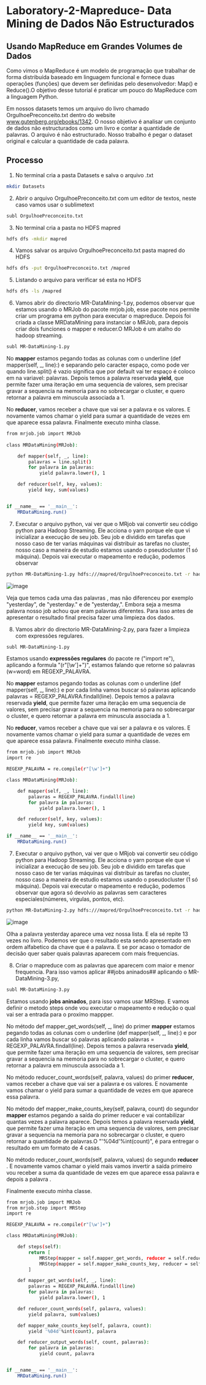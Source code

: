 # Laboratory-2-Mapreduce- Data Mining de Dados Não Estructurados
## Usando MapReduce em Grandes Volumes de Dados
Como vimos o MapReduce é um modelo de programação que trabalhar de forma distribuída baseado em linguagem funcional e fornece duas operações (funções) que devem ser definidas pelo desenvolvedor: Map() e Reduce().O objetivo desse tutorial é praticar um pouco do MapReduce com a linguagem Python.

Em nossos datasets temos um arquivo do livro chamado OrgulhoePreconceito.txt dentro do website www.gutenberg.org/ebooks/1342. O nosso objetivo é analisar um conjunto de dados não estructurados como um livro e contar a quantidade de palavras. O arquivo é não estructurado. Nosso trabalho é pegar o dataset original e calcular a quantidade de cada palavra.

## Processo

1.  No terminal cria a pasta Datasets e salva o arquivo .txt
```sh
mkdir Datasets
```

2. Abrir o arquivo OrgulhoePreconceito.txt com um editor de textos, neste caso vamos usar o sublimetext
```sh
subl OrgulhoePreconceito.txt
```

3.  No terminal cria a pasta no HDFS mapred 
```sh
hdfs dfs -mkdir mapred
```

4. Vamos salvar os arquivo OrgulhoePreconceito.txt pasta mapred do HDFS
```sh
hdfs dfs -put OrgulhoePreconceito.txt /mapred
```

5. Listando o arquivo para verificar sé esta no HDFS
```sh
hdfs dfs -ls /mapred
```

6. Vamos abrir do directorio MR-DataMining-1.py, podemos observar que estamos usando o MRJob do pacote mrjob.job, esse pacote nos permite criar um programa em python para executar o mapreduce. Depois foi criada a classe MRDataMining para instanciar o MRJob, para depois criar dois funciones o mapper e reducer.O MRJob é um atalho do hadoop streaming. 
```sh
subl MR-DataMining-1.py
```

No **mapper** estamos pegando todas as colunas com o underline (def mapper(self, _, line):) e separando pelo caracter espaço, como pode ver quando line.split() é vazio significa que por default vai ter espaço é coloco em na variavel: palavras.
Depois temos a palavra reservada **yield**, que permite fazer uma iteração em uma sequencia de valores, sem precisar gravar a sequencia na memoria para no sobrecargar o cluster, e quero retornar a palavra em minuscula associada a 1. 

No **reducer**, vamos receber a chave que vai ser a palavra e os valores. E novamente vamos chamar o yield para sumar a quantidade de vezes em que aparece essa palavra.
Finalmente executo minha classe.
```sh
from mrjob.job import MRJob
 
class MRDataMining(MRJob):

    def mapper(self, _, line):
        palavras = line.split()
        for palavra in palavras:
            yield palavra.lower(), 1

    def reducer(self, key, values):
        yield key, sum(values)


if __name__ == '__main__':
    MRDataMining.run()

```
7. Executar o arquivo python, vai ver que o MRjob vai convertir seu código python para Hadoop Streaming. Ele acciona o yarn porque ele que vi inicializar a execução de seu job. Seu job e dividido em tarefas que nosso caso de ter varias máquinas vai distribuir as tarefas no cluster, nosso caso a maneira de estudio estamos usando o pseudocluster (1 só máquina). Depois vai executar o mapeamento e redução, podemos observar 

```sh
python MR-DataMining-1.py hdfs:///mapred/OrgulhoePreconceito.txt -r hadoop
```
![image](https://user-images.githubusercontent.com/87387315/138970449-a6393798-718b-4f2a-aed6-87d500a1b2fd.png)

Veja que temos cada uma das palavras , mas não diferenceu por exemplo "yesterday", de "yesterday." e de "yesterday,". Embora seja a mesma palavra nosso job achou que eram palavras diferentes. Para isso antes de apresentar o resultado final precisa fazer uma limpieza dos dados.

8. Vamos abrir do directorio MR-DataMining-2.py, para fazer a limpieza com expressões regulares. 
```sh
subl MR-DataMining-1.py
```
Estamos usando **expressões regulares**  do pacote re ("import re"), aplicando a formula "(r"[\w']+")", estamos falando que retorne só palavras (w=word) em REGEXP_PALAVRA.

No **mapper** estamos pegando todas as colunas com o underline (def mapper(self, _, line):) e por cada linha vamos buscar só palavras aplicando palavras = REGEXP_PALAVRA.findall(line).
Depois temos a palavra reservada **yield**, que permite fazer uma iteração em uma sequencia de valores, sem precisar gravar a sequencia na memoria para no sobrecargar o cluster, e quero retornar a palavra em minuscula associada a 1. 

No **reducer**, vamos receber a chave que vai ser a palavra e os valores. E novamente vamos chamar o yield para sumar a quantidade de vezes em que aparece essa palavra.
Finalmente executo minha classe.

```sh
from mrjob.job import MRJob
import re

REGEXP_PALAVRA = re.compile(r"[\w']+")

class MRDataMining(MRJob):

    def mapper(self, _, line):
        palavras = REGEXP_PALAVRA.findall(line)
        for palavra in palavras:
            yield palavra.lower(), 1

    def reducer(self, key, values):
        yield key, sum(values)

if __name__ == '__main__':
    MRDataMining.run()

```
7. Executar o arquivo python, vai ver que o MRjob vai convertir seu código python para Hadoop Streaming. Ele acciona o yarn porque ele que vi inicializar a execução de seu job. Seu job e dividido em tarefas que nosso caso de ter varias máquinas vai distribuir as tarefas no cluster, nosso caso a maneira de estudio estamos usando o pseudocluster (1 só máquina). Depois vai executar o mapeamento e redução, podemos observar que agora só devolvio as palavras sem caracteres especiales(númeres, virgulas, pontos, etc).

```sh
python MR-DataMining-2.py hdfs:///mapred/OrgulhoePreconceito.txt -r hadoop
```
![image](https://user-images.githubusercontent.com/87387315/138972263-8fc738f8-af6f-4567-ab47-69ee2b27a392.png)

Olha a palavra yesterday aparece uma vez nossa lista. E ela sé repite 13 vezes no livro. Podemos ver que o resultado esta sendo apresentado em ordem alfabetico da chave que é a palavra. E se por acaso o tomador de decisão quer saber quais palavras aparecem com mais frequencias.

8. Criar o mapreduce com as palavras que aparecem com maior e menor frequencia. Para isso vamos aplicar ##jobs aninados## aplicando o MR-DataMining-3.py, 
```sh
subl MR-DataMining-3.py
```
Estamos usando **jobs aninados**, para isso vamos usar MRStep. E vamos definir o metodo steps onde vou executar o mapeamento e redução o qual vai ser a entrada para o proxímo mappper.


No método def mapper_get_words(self, _, line) do primer **mapper** estamos pegando todas as colunas com o underline (def mapper(self, _, line):) e por cada linha vamos buscar só palavras aplicando palavras = REGEXP_PALAVRA.findall(line).
Depois temos a palavra reservada **yield**, que permite fazer uma iteração em uma sequencia de valores, sem precisar gravar a sequencia na memoria para no sobrecargar o cluster, e quero retornar a palavra em minuscula associada a 1. 

No método reducer_count_words(self, palavra, values) do primer **reducer**, vamos receber a chave que vai ser a palavra e os valores. E novamente vamos chamar o yield para sumar a quantidade de vezes em que aparece essa palavra.

No método  def mapper_make_counts_key(self, palavra, count) do segundor **mapper** estamos pegando a saída do primer reducer e vai contabilizar quantas vezes a palavra aparece.
Depois temos a palavra reservada **yield**, que permite fazer uma iteração em uma sequencia de valores, sem precisar gravar a sequencia na memoria para no sobrecargar o cluster, e quero retornar a quantidade de palavras.O "'%04d'%int(count)", é para entregar o resultado em um formato de 4 casas. 

No método reducer_count_words(self, palavra, values) do segundo **reducer** . E novamente vamos chamar o yield mais vamos invertir a saída primeiro vou receber a suma da quantidade de vezes em que aparece essa palavra e depois a palavra .

Finalmente executo minha classe.

```sh
from mrjob.job import MRJob
from mrjob.step import MRStep
import re

REGEXP_PALAVRA = re.compile(r"[\w']+")

class MRDataMining(MRJob):

    def steps(self):
        return [
            MRStep(mapper = self.mapper_get_words, reducer = self.reducer_count_words),
            MRStep(mapper = self.mapper_make_counts_key, reducer = self.reducer_output_words)
        ]

    def mapper_get_words(self, _, line):
        palavras = REGEXP_PALAVRA.findall(line)
        for palavra in palavras:
            yield palavra.lower(), 1

    def reducer_count_words(self, palavra, values):
        yield palavra, sum(values)

    def mapper_make_counts_key(self, palavra, count):
        yield '%04d'%int(count), palavra

    def reducer_output_words(self, count, palavras):
        for palavra in palavras:
            yield count, palavra


if __name__ == '__main__':
    MRDataMining.run()

```




